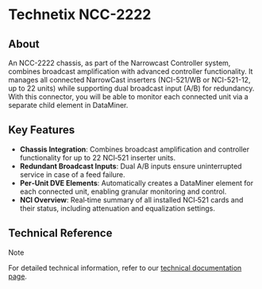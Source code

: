 ﻿---
uid: Connector_help_Technetix_NCC-2222
---

# Technetix NCC-2222

## About

An NCC-2222 chassis, as part of the Narrowcast Controller system, combines broadcast amplification with advanced controller functionality. It manages all connected NarrowCast inserters (NCI-521/WB or NCI-521-12, up to 22 units) while supporting dual broadcast input (A/B) for redundancy. With this connector, you will be able to monitor each connected unit via a separate child element in DataMiner.

## Key Features

- **Chassis Integration**: Combines broadcast amplification and controller functionality for up to 22 NCI‑521 inserter units.
- **Redundant Broadcast Inputs**: Dual A/B inputs ensure uninterrupted service in case of a feed failure.
- **Per‑Unit DVE Elements**: Automatically creates a DataMiner element for each connected unit, enabling granular monitoring and control.
- **NCI Overview**: Real‑time summary of all installed NCI‑521 cards and their status, including attenuation and equalization settings.

## Technical Reference

> [!NOTE]
> For detailed technical information, refer to our [technical documentation page](xref:Connector_help_Technetix_NCC-2222_Technical).
